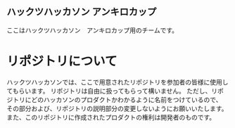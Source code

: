 ## ハックツハッカソン アンキロカップ
ここはハックツハッカソン　アンキロカップ用のチームです。

# リポジトリについて
ハックツハッカソンでは、ここで用意されたリポジトリを参加者の皆様に使用してもらいます。
リポジトリは自由に扱ってもらって構いません。
ただし、リポジトリにどのハッカソンのプロダクトかわかるように名前をつけているので、
その部分および、リポジトリの説明部分の変更しないようにお願いいたします。
また、このリポジトリに作成されたプロダクトの権利は開発者のものです。
